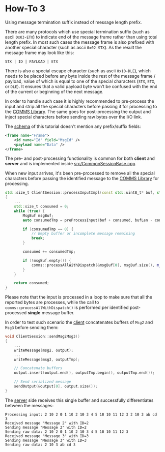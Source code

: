 # How-To 3
Using message termination suffix instead of message length prefix.

There are many protocols which use special termination suffix (such as ascii `0x03-ETX`) 
to indicate end of the message frame rather than using total length prefix. In most such cases the message
frame is also prefixed with another special character (such as ascii `0x02-STX`). 
As the result the message frame may look like this:
```
STX | ID | PAYLOAD | ETX
```
There is also a special escape character (such as ascii `0x10-DLE`), which needs to 
be placed before any byte inside the rest of the message frame / payload, value of which is equal to one
of the special characters (`STX`, `ETX`, or `DLE`). It ensures that a valid payload byte won't be 
confused with the end of the current or beginning of the next message.

In order to handle such case it is highly recommended to pre-process the input and strip 
all the special characters before passing it for processing to the 
[COMMS Library](https://github.com/commschamp/comms).
The same goes for post-processing the output and inject special characters before sending raw bytes 
over the I/O link.

The [schema](dsl/schema.xml) of this tutorial doesn't mention any prefix/suffix fields:
```xml
<frame name="Frame">
    <id name="Id" field="MsgId" />
    <payload name="Data" />
</frame>
```

The pre- and post-processing functionality is common for both **client** and **server** and is implemented
inside [src/CommonSessionBase.cpp](src/CommonSessionBase.cpp).

When new input arrives, it's been pre-processed to remove all the special characters before passing 
the identified message to the [COMMS Library](https://github.com/commschamp/comms)
for processing.
```cpp
std::size_t ClientSession::processInputImpl(const std::uint8_t* buf, std::size_t bufLen)
{
    ...
    std::size_t consumed = 0;
    while (true) {
        MsgBuf msgBuf;
        auto consumedTmp = preProcessInput(buf + consumed, bufLen - consumed, msgBuf);

        if (consumedTmp == 0) {
            // Empty buffer or incomplete message remaining
            break;
        }

        consumed += consumedTmp;

        if (!msgBuf.empty()) {
            comms::processAllWithDispatch(&msgBuf[0], msgBuf.size(), m_frame, *this);
        }
    }

    return consumed;
}
```

Please note that the input is processed in a loop to make sure that all the reported bytes are 
processes, while the call to `comms::processAllWithDispatch()` is performed per identified post-processed
**single** message buffer.

In order to test such scenario the [client](src/ClientSession.cpp) concatenates buffers of `Msg2` and
`Msg3` before sending them:
```cpp
void ClientSession::sendMsg2Msg3()
{
    ...
    writeMessage(msg2, output);
    ...
    writeMessage(msg3, outputTmp);

    // Concatenate buffers
    output.insert(output.end(), outputTmp.begin(), outputTmp.end());

    // Send serialized message 
    sendOutput(&output[0], output.size());
}
```

The [server](src/ServerSession.cpp) side receives this single buffer and successfully differentiates
between the messages:
```
Processing input: 2 10 2 0 1 10 2 10 3 4 5 10 10 11 12 3 2 10 3 ab cd 3 
Received message "Message 2" with ID=2
Sending message "Message 2" with ID=2
Sending raw data: 2 10 2 0 1 10 2 10 3 4 5 10 10 11 12 3 
Received message "Message 3" with ID=3
Sending message "Message 3" with ID=3
Sending raw data: 2 10 3 ab cd 3 
```

